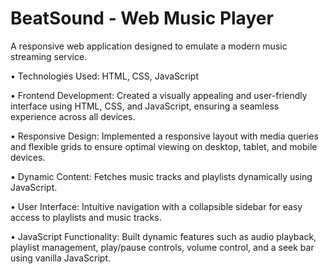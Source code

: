 # BeatSound - Web Music Player

A responsive web application designed to emulate a modern music streaming service.

•	Technologies Used: HTML, CSS, JavaScript

•	Frontend Development: Created a visually appealing and user-friendly interface using HTML, CSS, and JavaScript, ensuring a seamless experience across all devices.

•	Responsive Design: Implemented a responsive layout with media queries and flexible grids to ensure optimal viewing on desktop, tablet, and mobile devices.

•	Dynamic Content: Fetches music tracks and playlists dynamically using JavaScript.

•	User Interface: Intuitive navigation with a collapsible sidebar for easy access to playlists and music tracks.

•	JavaScript Functionality: Built dynamic features such as audio playback, playlist management, play/pause controls, volume control, and a seek bar using vanilla JavaScript.
